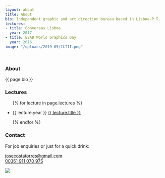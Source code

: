 ```yaml
---
layout: about
title: About
bio: Independent graphic and art direction bureau based in Lisboa-P.T. run by José Torres. <br>Each work is custom made to fit its own purpose. <br>Focused on detailed typographic work for comercial and cultural spheres. <br>Would love to hear from you.
lectures:
- title: Conversas Lisboa
  year: 2017
- title: ESAD World Graphics Day
  year: 2016
image: "/uploads/2019-05/CLIII.png"

---
```


<main id="about">
    <section id="leftside">
        <article id="bio">
            <h1 class="hidden">About</h1>
            {{ page.bio }}
        </article>
        <article id="lectures">
            <h3>Lectures</h3>
            <ul>
                {% for lecture in page.lectures %}
                <li>
                    <p><span class="year">{{ lecture.year }}</span>
                        <a href="esad.pt" target="_blank">{{ lecture.title }}</a>
                    </p>
                </li>
                {% endfor %}
            </ul>
        </article>
    </section>
    <section id="rightside">
        <article>
        <h3 class="hidden">Contact</h3>
        <p>For job enquiries or just for a quick drink:</p>
        <p><a href="mailto:josecostatorres@gmail.com">josecostatorres@gmail.com</a><br><a href="https://wa.me/351911070975" target="_blank" rel="noreferrer">00351 911 070 975</a></p>
        </article>
        <article>
            <img src="{{ page.image | relative_url }}">
        </article>
    </section>

</main>
